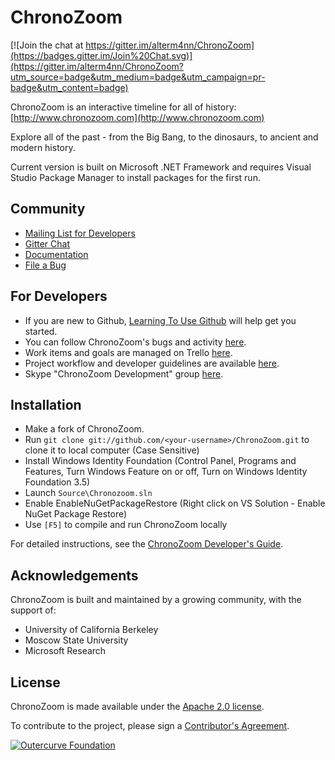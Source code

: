 ChronoZoom
==========

[![Join the chat at https://gitter.im/alterm4nn/ChronoZoom](https://badges.gitter.im/Join%20Chat.svg)](https://gitter.im/alterm4nn/ChronoZoom?utm_source=badge&utm_medium=badge&utm_campaign=pr-badge&utm_content=badge)

ChronoZoom is an interactive timeline for all of history: [http://www.chronozoom.com](http://www.chronozoom.com)

Explore all of the past - from the Big Bang, to the dinosaurs, to ancient and modern history.

Current version is built on Microsoft .NET Framework and requires Visual Studio Package Manager to install packages for the first run. 

Community
----------

* [Mailing List for Developers](https://groups.google.com/d/forum/chronozoom-dev)
* [Gitter Chat](https://gitter.im/alterm4nn/ChronoZoom)
* [Documentation](https://github.com/alterm4nn/ChronoZoom/wiki)
* [File a Bug](https://github.com/alterm4nn/ChronoZoom/issues)

For Developers
----------

* If you are new to Github, [Learning To Use Github](LearningToUseGithub.md) will help get you started.
* You can follow ChronoZoom's bugs and activity [here](https://github.com/alterm4nn/ChronoZoom/issues).
* Work items and goals are managed on Trello [here](https://trello.com/chronozoom).
* Project workflow and developer guidelines are available [here](https://github.com/alterm4nn/ChronoZoom/wiki/Dev_ChronoZoom-Developer-Guide).
* Skype "ChronoZoom Development" group [here](skype:?chat&blob=zzTEF-H_3Be_mkI2LO-vhWMIdOMjRCf01z4BwcCq_eYDqbspqX8Pu2rlYo3-M5Qqvdi60eFg57Z8p-kETiu5XQ48XtVVW0t8pgmdUBoJr-KRPNd-DIV9PLrcVqxtWaQ7iiSCEiOS5oVMw-nS_X_nlsk1Vg-jgDBKi7QaB3YlXGpRNTPyZft3C3U4MF_3A6gePBGZ1pp-7BlM4vuH-JF03cOaX5WDNNXRjrvZzQFZ4ka6).

Installation
----------

* Make a fork of ChronoZoom. 
* Run `git clone git://github.com/<your-username>/ChronoZoom.git` to clone it to local computer (Case Sensitive)
* Install Windows Identity Foundation (Control Panel, Programs and Features, Turn Windows Feature on or off, Turn on Windows Identity Foundation 3.5)
* Launch `Source\Chronozoom.sln`
* Enable EnableNuGetPackageRestore (Right click on VS Solution - Enable NuGet Package Restore)
* Use `[F5]` to compile and run ChronoZoom locally

For detailed instructions, see the [ChronoZoom Developer's Guide](https://github.com/alterm4nn/ChronoZoom/wiki/Dev_ChronoZoom-Developer-Guide).

Acknowledgements
----------
ChronoZoom is built and maintained by a growing community, with the support of:

* University of California Berkeley
* Moscow State University
* Microsoft Research

License
----------
ChronoZoom is made available under the [Apache 2.0 license](blob/master/Source/LICENSE.TXT).

To contribute to the project, please sign a [Contributor's Agreement](http://www.outercurve.org/Participate#Contributing_to_a_project).

[![Outercurve Foundation](http://www.outercurve.org/Portals/0/Skins/CodePlex_NEW/images/footer-logo.jpg)](http://www.outercurve.org/)
